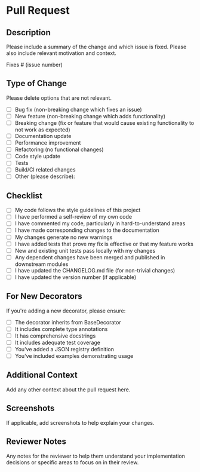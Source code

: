# Pull Request

## Description

Please include a summary of the change and which issue is fixed. Please also include relevant motivation and context.

Fixes # (issue number)

## Type of Change

Please delete options that are not relevant.

- [ ] Bug fix (non-breaking change which fixes an issue)
- [ ] New feature (non-breaking change which adds functionality)
- [ ] Breaking change (fix or feature that would cause existing functionality to not work as expected)
- [ ] Documentation update
- [ ] Performance improvement
- [ ] Refactoring (no functional changes)
- [ ] Code style update
- [ ] Tests
- [ ] Build/CI related changes
- [ ] Other (please describe):

## Checklist

- [ ] My code follows the style guidelines of this project
- [ ] I have performed a self-review of my own code
- [ ] I have commented my code, particularly in hard-to-understand areas
- [ ] I have made corresponding changes to the documentation
- [ ] My changes generate no new warnings
- [ ] I have added tests that prove my fix is effective or that my feature works
- [ ] New and existing unit tests pass locally with my changes
- [ ] Any dependent changes have been merged and published in downstream modules
- [ ] I have updated the CHANGELOG.md file (for non-trivial changes)
- [ ] I have updated the version number (if applicable)

## For New Decorators

If you're adding a new decorator, please ensure:

- [ ] The decorator inherits from BaseDecorator
- [ ] It includes complete type annotations
- [ ] It has comprehensive docstrings
- [ ] It includes adequate test coverage
- [ ] You've added a JSON registry definition
- [ ] You've included examples demonstrating usage

## Additional Context

Add any other context about the pull request here.

## Screenshots

If applicable, add screenshots to help explain your changes.

## Reviewer Notes

Any notes for the reviewer to help them understand your implementation decisions or specific areas to focus on in their review. 